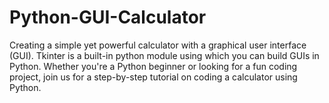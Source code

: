 # Python-GUI-Calculator
 Creating a simple yet powerful calculator with a graphical user interface (GUI). Tkinter is a built-in python module using which you can build GUIs in Python. Whether you're a Python beginner or looking for a fun coding project, join us for a step-by-step tutorial on coding a calculator using Python.
